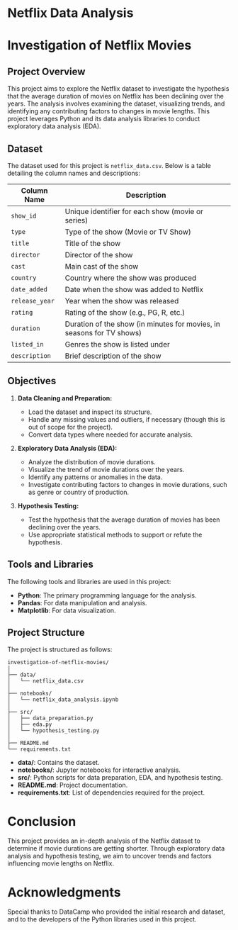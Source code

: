 # Netflix Data Analysis

# Investigation of Netflix Movies

## Project Overview

This project aims to explore the Netflix dataset to investigate the hypothesis that the average duration of movies on Netflix has been declining over the years. The analysis involves examining the dataset, visualizing trends, and identifying any contributing factors to changes in movie lengths. This project leverages Python and its data analysis libraries to conduct exploratory data analysis (EDA).

## Dataset

The dataset used for this project is `netflix_data.csv`. Below is a table detailing the column names and descriptions:

| Column Name         | Description                                                                 |
|---------------------|-----------------------------------------------------------------------------|
| `show_id`           | Unique identifier for each show (movie or series)                           |
| `type`              | Type of the show (Movie or TV Show)                                         |
| `title`             | Title of the show                                                           |
| `director`          | Director of the show                                                        |
| `cast`              | Main cast of the show                                                       |
| `country`           | Country where the show was produced                                         |
| `date_added`        | Date when the show was added to Netflix                                     |
| `release_year`      | Year when the show was released                                             |
| `rating`            | Rating of the show (e.g., PG, R, etc.)                                      |
| `duration`          | Duration of the show (in minutes for movies, in seasons for TV shows)       |
| `listed_in`         | Genres the show is listed under                                             |
| `description`       | Brief description of the show                                               |

## Objectives

1. **Data Cleaning and Preparation:**
   - Load the dataset and inspect its structure.
   - Handle any missing values and outliers, if necessary (though this is out of scope for the project).
   - Convert data types where needed for accurate analysis.

2. **Exploratory Data Analysis (EDA):**
   - Analyze the distribution of movie durations.
   - Visualize the trend of movie durations over the years.
   - Identify any patterns or anomalies in the data.
   - Investigate contributing factors to changes in movie durations, such as genre or country of production.

3. **Hypothesis Testing:**
   - Test the hypothesis that the average duration of movies has been declining over the years.
   - Use appropriate statistical methods to support or refute the hypothesis.

## Tools and Libraries

The following tools and libraries are used in this project:

- **Python**: The primary programming language for the analysis.
- **Pandas**: For data manipulation and analysis.
- **Matplotlib**: For data visualization.

## Project Structure

The project is structured as follows:

```
investigation-of-netflix-movies/
│
├── data/
│   └── netflix_data.csv
│
├── notebooks/
│   └── netflix_data_analysis.ipynb
│
├── src/
│   ├── data_preparation.py
│   ├── eda.py
│   └── hypothesis_testing.py
│
├── README.md
└── requirements.txt
```

- **data/**: Contains the dataset.
- **notebooks/**: Jupyter notebooks for interactive analysis.
- **src/**: Python scripts for data preparation, EDA, and hypothesis testing.
- **README.md**: Project documentation.
- **requirements.txt**: List of dependencies required for the project.


# Conclusion
This project provides an in-depth analysis of the Netflix dataset to determine if movie durations are getting shorter. Through exploratory data analysis and hypothesis testing, we aim to uncover trends and factors influencing movie lengths on Netflix.

# Acknowledgments
Special thanks to DataCamp who provided the initial research and dataset, and to the developers of the Python libraries used in this project.
